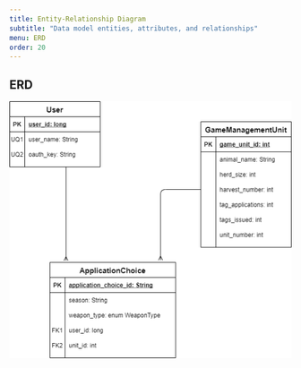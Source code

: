 ```yaml
---
title: Entity-Relationship Diagram
subtitle: "Data model entities, attributes, and relationships"
menu: ERD
order: 20
---
```


## ERD 


[![Top Tag Wireframe](img/erd.png)](pdf/erd.pdf)